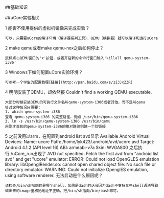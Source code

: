 ##基础知识

##uCore实验相关

1 能否不使用提供的虚拟机镜像来完成实验？

```
可以，只需要uCore的编译环境（编译器系列工具），QEMU（模拟器）就可以编译和运行uCore
```

2 make qemu或者make qemu-nox之后如何停止？

```
鼠标点击QEMU窗口的'x'按钮，或者开启新的命令行窗口输入'killall qemu-system-i386'
```

3 Windows下如何配置uCore实验环境？

```
可参考一个学生的配置教程[链接](http://pan.baidu.com/s/1i3JxZZR)
```

4  明明安装了QEMU，却依然报 Couldn't find a working QEMU executable.

```
大部分时候安装QEMU的可执行文件名叫qemu-system-i386或者其他，而不是叫qemu
针对这种情况只需要：
1. which qemu-system-i386
查看 qemu-system-i386 的完整路径，例如 /usr/bin/qemu-system-i386
2. ln -s /usr/bin/qemu-system-i386 /usr/bin/qemu
用刚才查到的qemu-system-i386的绝对路径创建一个软链接
```

5 之前没用过arm，在配置到android list avd显示
Available Android Virtual Devices:
Name: ucore
Path: /home/lyk423/.android/avd/ucore.avd
Target: Android 4.1.2 (API level 16)
ABI: armeabi-v7a
Skin: WVGA800
之后执行./uCore_run出现了
AVD not specified. Fetch the first avd from "android list avd" and get "ucore"
emulator: ERROR: Could not load OpenGLES emulation library: libOpenglRender.so: cannot open shared object file: No such file or directory
emulator: WARNING: Could not initialize OpenglES emulation, using software renderer.
无法启动是什么原因呢？

```
请检查/bin/sh指向的是哪个shell，如果是dash的话会因为dash不支持某些shell语法导致编出来的image里初始地址不正确，把/bin/sh指向/bin/bash即可。
```
